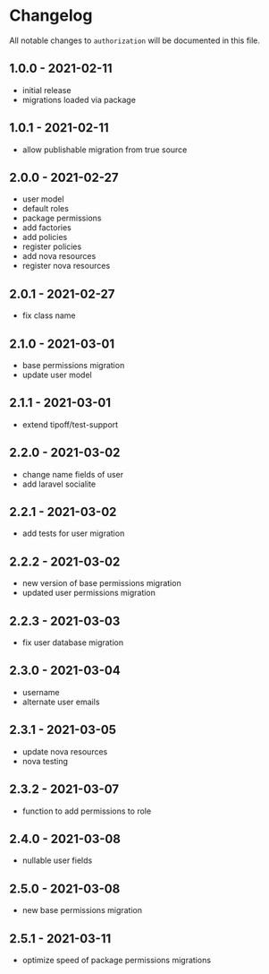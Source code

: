 # Changelog

All notable changes to `authorization` will be documented in this file.

## 1.0.0 - 2021-02-11

- initial release
- migrations loaded via package

## 1.0.1 - 2021-02-11

- allow publishable migration from true source

## 2.0.0 - 2021-02-27

- user model
- default roles
- package permissions
- add factories
- add policies
- register policies
- add nova resources
- register nova resources

## 2.0.1 - 2021-02-27

- fix class name

## 2.1.0 - 2021-03-01

- base permissions migration
- update user model

## 2.1.1 - 2021-03-01

- extend tipoff/test-support

## 2.2.0 - 2021-03-02

- change name fields of user
- add laravel socialite

## 2.2.1 - 2021-03-02

- add tests for user migration

## 2.2.2 - 2021-03-02

- new version of base permissions migration
- updated user permissions migration

## 2.2.3 - 2021-03-03

- fix user database migration

## 2.3.0 - 2021-03-04

- username
- alternate user emails

## 2.3.1 - 2021-03-05

- update nova resources
- nova testing

## 2.3.2 - 2021-03-07

- function to add permissions to role

## 2.4.0 - 2021-03-08

- nullable user fields

## 2.5.0 - 2021-03-08

- new base permissions migration

## 2.5.1 - 2021-03-11

- optimize speed of package permissions migrations
